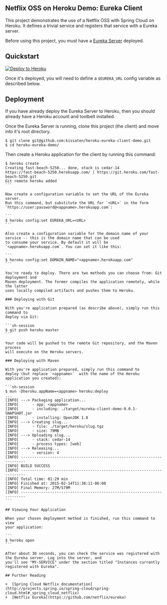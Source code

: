 ## Netflix OSS on Heroku Demo: Eureka Client

This project demonstrates the use of a Netflix OSS with Spring Cloud on Heroku. 
It defines a trivial service and registers that service with a Eureka server.

Before using this project, you must have a [Eureka Server](https://github.com/kissaten/heroku-eureka-server-demo) deployed.

## Quickstart

[![Deploy to Heroku](https://www.herokucdn.com/deploy/button.png)](https://heroku.com/deploy)

Once it's deployed, you will need to define a `$EUREKA_URL` config variable as described below.

## Deployment

If you have already deploy the Eureka Server to Heroku, then you should already have a Heroku account and
toolbelt installed.

Once the Eureka Server is running, clone this project (the client) and move into it's root directory.
                                   
```
$ git clone git@github.com:kissaten/heroku-eureka-client-demo.git
$ cd heroku-eureka-demo/
```

Then create a Heroku application for the client by running this command:

````sh-session
$ heroku create
Creating fast-beach-5250... done, stack is cedar-14
https://fast-beach-5250.herokuapp.com/ | https://git.heroku.com/fast-beach-5250.git
Git remote heroku added
```

Now create a configuration variable to set the URL of the Eureka server.
Run this command, but substitute the URL for `<URL>` in the form `https://user:password@<appname>.herokuapp.com`:

```
$ heroku config:set EUREKA_URL=<URL>
```

Also create a configuration variable for the domain name of your service -- this is the domain name that can be used
to consume your service. By default it will be `<appname>.herokuapp.com`. You can set it like this:

```
$ heroku config:set DOMAIN_NAME="<appname>.herokuapp.com"
```

You're ready to deploy. There are two methods you can choose from: Git deployment and
Maven deployment. The former compiles the application remotely, while the latter
uses locally compiled artifacts and pushes them to Heroku.

### Deploying with Git

With you're application prepared (as describe above), simply run this command to
deploy via Git:

```sh-session
$ git push heroku master
```

Your code will be pushed to the remote Git repository, and the Maven process
will execute on the Heroku servers.

### Deploying with Maven

With you're application prepared, simply run this command to
deploy (but replace `<appname>`  with the name of the Heroku application you created):

```sh-session
$ mvn -Dheroku.appName=<appname> heroku:deploy
...
[INFO] ---> Packaging application...
[INFO]      - app: <appname>
[INFO]      - including: ./target/eureka-client-demo-0.0.1-SNAPSHOT.jar
[INFO]      - installing: OpenJDK 1.8
[INFO] ---> Creating slug...
[INFO]      - file: ./target/heroku/slug.tgz
[INFO]      - size: 79MB
[INFO] ---> Uploading slug...
[INFO]      - stack: cedar-14
[INFO]      - process types: [web]
[INFO] ---> Releasing...
[INFO]      - version: 4
[INFO] ------------------------------------------------------------------------
[INFO] BUILD SUCCESS
[INFO] ------------------------------------------------------------------------
[INFO] Total time: 01:29 min
[INFO] Finished at: 2015-02-14T11:38:11-06:00
[INFO] Final Memory: 27M/579M
[INFO] ------------------------------------------------------------------------
```

## Viewing Your Application

When your chosen deployment method is finished, run this command to view
your application:

```
$ heroku open
```

After about 30 seconds, you can check the service was registered with the Eureka server. Log into the server, and
you'll see "MY-SERVICE" under the section titled "Instances currently registered with Eureka".

## Further Reading

+  [Spring Cloud Netflix documentation](http://projects.spring.io/spring-cloud/spring-cloud.html#_spring_cloud_netflix)
+  [Netflix Eureka](https://github.com/netflix/eureka)